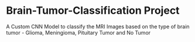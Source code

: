 # Brain-Tumor-Classification Project
A Custom CNN Model to classify the MRI Images based on the type of brain tumor - Glioma, Meningioma, Pituitary Tumor and No Tumor

